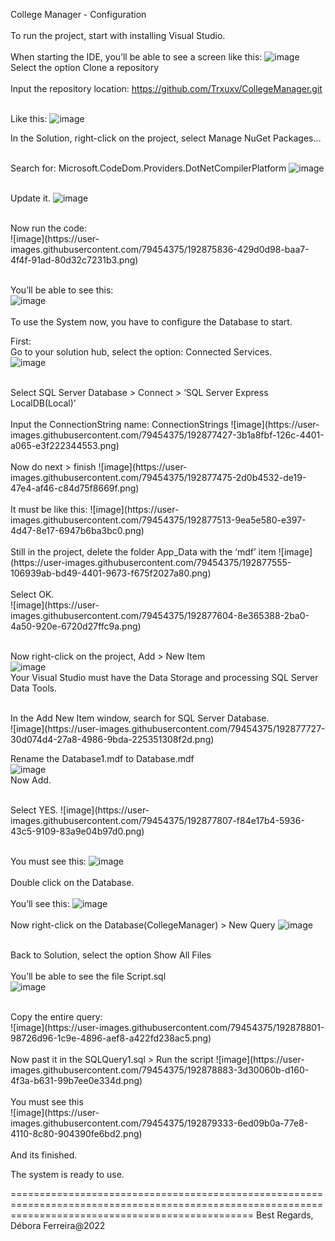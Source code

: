 College Manager - Configuration<br/>
<br/>
To run the project,  start with installing Visual Studio.<br/>
<br/>
When starting the IDE, you’ll be able to see a screen like this:
![image](https://user-images.githubusercontent.com/79454375/192875475-e1398975-26d3-44ed-9626-2a75ef75f90d.png)
<br/>
Select the option Clone a repository<br/>
<br/>
Input the repository location: https://github.com/Trxuxv/CollegeManager.git<br/>
<br/>

Like this: 
![image](https://user-images.githubusercontent.com/79454375/192875626-fa831999-221d-44f5-8818-1382ad5150b2.png)
<br/>

In the Solution, right-click on the project, select Manage NuGet Packages…<br/>
<br/>

Search for: Microsoft.CodeDom.Providers.DotNetCompilerPlatform 
![image](https://user-images.githubusercontent.com/79454375/192875673-cfcad80c-d874-4ded-ba36-83d22849738e.png) <br/>
<br/>

Update it.
![image](https://user-images.githubusercontent.com/79454375/192875727-aa119cfb-fa5b-4de3-9a3e-d3bed857eeb7.png)<br/>

<br/>
Now run the code: <br/>
![image](https://user-images.githubusercontent.com/79454375/192875836-429d0d98-baa7-4f4f-91ad-80d32c7231b3.png)<br/>
<br/>


You’ll be able to see this:<br/>
![image](https://user-images.githubusercontent.com/79454375/192875935-5f3df6f1-948b-4570-90eb-9dbb3f6204cd.png)<br/>
<br/>
To use the System now, you have to configure the Database to start. <br/>

First:<br/>
 Go to your solution hub, select the option: Connected Services.<br/>
 ![image](https://user-images.githubusercontent.com/79454375/192876846-c70b28f0-bba3-4a2d-bdaf-1fd08d9e0ecb.png)<br/>

<br/>
Select SQL Server Database > Connect > ‘SQL Server Express LocalDB(Local)’ <br/>
<br/>
Input the ConnectionString name: ConnectionStrings
![image](https://user-images.githubusercontent.com/79454375/192877427-3b1a8fbf-126c-4401-a065-e3f222344553.png)<br/>

<br/>
Now do next > finish
![image](https://user-images.githubusercontent.com/79454375/192877475-2d0b4532-de19-47e4-af46-c84d75f8669f.png)<br/>
<br/>
It must be like this:
![image](https://user-images.githubusercontent.com/79454375/192877513-9ea5e580-e397-4d47-8e17-6947b6ba3bc0.png)<br/>
<br/>
Still in the project, delete the folder App_Data with the ‘mdf’ item
![image](https://user-images.githubusercontent.com/79454375/192877555-106939ab-bd49-4401-9673-f675f2027a80.png)<br/>

<br/>
Select OK.<br/>
![image](https://user-images.githubusercontent.com/79454375/192877604-8e365388-2ba0-4a50-920e-6720d27ffc9a.png)<br/>
<br/>

Now right-click on the project, Add > New Item<br/>
![image](https://user-images.githubusercontent.com/79454375/192877698-78b19deb-4b72-4c67-bbb1-e91c2d17cd79.png)<br/>
Your Visual Studio must have the Data Storage and processing SQL Server Data Tools.<br/>
 
<br/>
In the Add New Item window, search for SQL Server Database.<br/>
![image](https://user-images.githubusercontent.com/79454375/192877727-30d074d4-27a8-4986-9bda-225351308f2d.png)<br/>

Rename the Database1.mdf to Database.mdf<br/>
![image](https://user-images.githubusercontent.com/79454375/192877766-2af5487b-fb51-43d4-92d4-13a804e4a3c4.png)<br/>
Now Add.<br/>

<br/>
Select YES.
![image](https://user-images.githubusercontent.com/79454375/192877807-f84e17b4-5936-43c5-9109-83a9e04b97d0.png)<br/>
<br/>

You must see this:
![image](https://user-images.githubusercontent.com/79454375/192877894-1ff62d93-b61d-4f38-afea-5ca04267e79a.png)<br/>
<br/>
Double click on the Database.<br/>
<br/>
You’ll see this:
![image](https://user-images.githubusercontent.com/79454375/192877946-c9161e26-ab5e-4b40-b964-188af4688104.png)<br/>
<br/>
Now right-click on the Database(CollegeManager) > New Query
![image](https://user-images.githubusercontent.com/79454375/192877992-c0ef09ef-1168-427a-ad6e-0bd9b2bcf5fc.png)<br/>
<br/>

Back to Solution, select the option Show All Files <br/>
<br/>
You’ll be able to see the file Script.sql<br/>
![image](https://user-images.githubusercontent.com/79454375/192878599-25ef5caf-e706-4e83-a4c5-bcb96743a935.png)<br/>

<br/>
Copy the entire query:<br/>
![image](https://user-images.githubusercontent.com/79454375/192878801-98726d96-1c9e-4896-aef8-a422fd238ac5.png)<br/>
<br/>
Now past it in the SQLQuery1.sql > Run the script ![image](https://user-images.githubusercontent.com/79454375/192878883-3d30060b-d160-4f3a-b631-99b7ee0e334d.png)<br/>
<br/>
You must see this <br/>
![image](https://user-images.githubusercontent.com/79454375/192879333-6ed09b0a-77e8-4110-8c80-904390fe6bd2.png)<br/>

<br/>
And its finished. <br/>

The system is ready to use.

======================================================================================================================================================
Best Regards,
Débora Ferreira@2022
